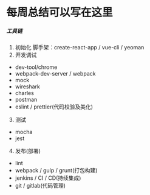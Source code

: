 # 每周总结可以写在这里
##### 工具链
1. 初始化
脚手架：create-react-app / vue-cli / yeoman
2. 开发调试
- dev-tool/chrome
- webpack-dev-server / webpack
- mock
- wireshark
- charles
- postman
- eslint / prettier(代码校验及美化)
3. 测试
- mocha 
- jest
4. 发布(部署)
- lint
- webpack / gulp / grunt(打包构建)
- jenkins / CI / CD(持续集成)
- git / gitlab(代码管理)